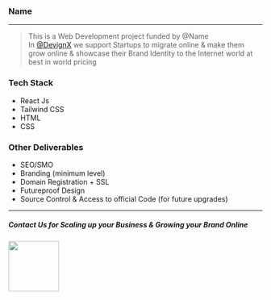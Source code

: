 ### Name
***

>This is a Web Development project funded by @Name<br>
>In [@DevignX](http://devignx.herokuapp.com/) we support Startups to migrate online & make them grow online & showcase their Brand Identity to the Internet world at best in world pricing
### Tech Stack
* React Js
* Tailwind CSS
* HTML
* CSS 

### Other Deliverables
* SEO/SMO
* Branding (minimum level)
* Domain Registration + SSL 
* Futureproof Design
* Source Control & Access to official Code (for future upgrades)

------

##### Contact Us for Scaling up your Business & Growing your Brand Online<br>
<a href="https://devignx.herokuapp.com"><img src="https://user-images.githubusercontent.com/108688904/185953836-4bec9a87-1a42-442f-a1a3-0cabbe7a7c3a.png" height="100"></a>
